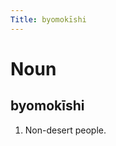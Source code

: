 ```yaml
---
Title: byomokīshi
---
```


Noun
================================

byomokīshi
----------------

1. Non-desert people.
